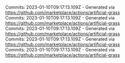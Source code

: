 Commits: 2023-01-10T09:17:13.109Z - Generated via https://github.com/marketplace/actions/artificial-grass
<br>
Commits: 2023-01-10T09:17:13.109Z - Generated via https://github.com/marketplace/actions/artificial-grass
<br>
Commits: 2023-01-10T09:17:13.109Z - Generated via https://github.com/marketplace/actions/artificial-grass
<br>
Commits: 2023-01-10T09:17:13.109Z - Generated via https://github.com/marketplace/actions/artificial-grass
<br>
Commits: 2023-01-10T09:17:13.109Z - Generated via https://github.com/marketplace/actions/artificial-grass
<br>
